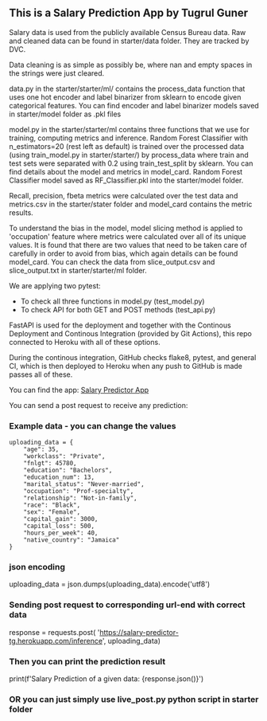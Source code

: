 ## This is a Salary Prediction App by Tugrul Guner

Salary data is used from the publicly available Census Bureau data. 
Raw and cleaned data can be found in starter/data folder. They are tracked by DVC.

Data cleaning is as simple as possibly be, where nan and empty spaces in the strings
were just cleared. 

data.py in the starter/starter/ml/ contains the process_data function that uses
one hot encoder and label binarizer from sklearn to encode given categorical features.
You can find encoder and label binarizer models saved in starter/model folder as .pkl files

model.py in the starter/starter/ml contains three functions that we use for training, computing
metrics and inference. Random Forest Classifier with n_estimators=20 (rest left as default) is trained
over the processed data (using train_model.py in starter/starter/) by process_data where train and 
test sets were separated with 0.2 using train_test_split by sklearn. You can find details about the 
model and metrics in model_card. Random Forest Classifier model saved as RF_Classifier.pkl 
into the starter/model folder.

Recall, precision, fbeta metrics were calculated over the test data and metrics.csv in the starter/stater folder 
and model_card contains the metric results.

To understand the bias in the model, model slicing method is applied to 'occupation' feature where metrics
were calculated over all of its unique values. It is found that there are two values that need to be
taken care of carefully in order to avoid from bias, which again details can be found model_card.
You can check the data from slice_output.csv and slice_output.txt in starter/starter/ml folder.

We are applying two pytest:
   * To check all three functions in model.py (test_model.py)
   * To check API for both GET and POST methods (test_api.py)

FastAPI is used for the deployment and together with the Continous Deployment and Continous Integration
(provided by Git Actions), this repo connected to Heroku with all of these options.

During the continous integration, GitHub checks flake8, pytest, and general CI, which is then deployed
to Heroku when any push to GitHub is made passes all of these.

You can find the app: [Salary Predictor App](https://salary-predictor-tg.herokuapp.com/)

You can send a post request to receive any prediction:

### Example data - you can change the values
```
uploading_data = {
    "age": 35,
    "workclass": "Private",
    "fnlgt": 45780,
    "education": "Bachelors",
    "education_num": 13,
    "marital_status": "Never-married",
    "occupation": "Prof-specialty",
    "relationship": "Not-in-family",
    "race": "Black",
    "sex": "Female",
    "capital_gain": 3000,
    "capital_loss": 500,
    "hours_per_week": 40,
    "native_country": "Jamaica"
}
```

### json encoding

uploading_data = json.dumps(uploading_data).encode('utf8')

### Sending post request to corresponding url-end with correct data

response = requests.post(
    'https://salary-predictor-tg.herokuapp.com/inference', 
    uploading_data)

### Then you can print the prediction result

print(f'Salary Prediction of a given data: {response.json()}')

### OR you can just simply use live_post.py python script in starter folder